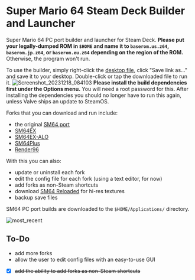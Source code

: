 # Super Mario 64 Steam Deck Builder and Launcher
Super Mario 64 PC port builder and launcher for Steam Deck. **Please put your legally-dumped ROM in `$HOME` and name it to `baserom.us.z64`, `baserom.jp.z64`, or `baserom.eu.z64` depending on the region of the ROM.** Otherwise, the program won't run.

To use the builder, simply right-click the [desktop file](https://raw.githubusercontent.com/linuxgamingcentral/sm64-steam-deck-builder/main/sm64-builder.desktop), click "Save link as..." and save it to your desktop. Double-click or tap the downloaded file to run it.
![Screenshot_20231218_084103](https://github.com/linuxgamingcentral/sm64-steam-deck-builder/assets/101075966/90d1d912-d199-4c60-bd06-a49c9cf4507c)
**Please install the build dependencies first under the Options menu.** You will need a root password for this. After installing the dependencies you should no longer have to run this again, unless Valve ships an update to SteamOS.

Forks that you can download and run include:
- the original [SM64 port](https://github.com/sm64-port/sm64-port)
- [SM64EX](https://github.com/sm64pc/sm64ex)
- [SM64EX-ALO](https://github.com/AloUltraExt/sm64ex-alo)
- [SM64Plus](https://github.com/MorsGames/sm64plus)
- [Render96](https://github.com/Render96/Render96ex)

With this you can also:
- update or uninstall each fork
- edit the config file for each fork (using a text editor, for now)
- add forks as non-Steam shortcuts
- download [SM64 Reloaded](https://evilgames.eu/texture-packs/sm64-reloaded.htm) for hi-res textures
- backup save files

SM64 PC port builds are downloaded to the `$HOME/Applications/` directory.

![most_recent](https://github.com/linuxgamingcentral/sm64-steam-deck-builder/assets/101075966/e1d28510-1256-452e-be85-16d2705af48d)

## To-Do
- add more forks
- allow the user to edit config files with an easy-to-use GUI
- [x] ~~add the ability to add forks as non-Steam shortcuts~~
